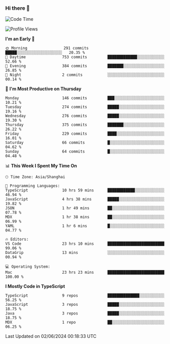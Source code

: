 ### Hi there 👋

<!--
**waynelwz/waynelwz** is a ✨ _special_ ✨ repository because its `README.md` (this file) appears on your GitHub profile.

Here are some ideas to get you started:

- 🔭 I’m currently working on ...
- 🌱 I’m currently learning ...
- 👯 I’m looking to collaborate on ...
- 🤔 I’m looking for help with ...
- 💬 Ask me about ...
- 📫 How to reach me: ...
- 😄 Pronouns: ...
- ⚡ Fun fact: ...
-->

<!--START_SECTION:waka-->
![Code Time](http://img.shields.io/badge/Code%20Time-2%2C881%20hrs%2023%20mins-blue)

![Profile Views](http://img.shields.io/badge/Profile%20Views-0-blue)

**I'm an Early 🐤** 

```text
🌞 Morning                291 commits         █████░░░░░░░░░░░░░░░░░░░░   20.35 % 
🌆 Daytime                753 commits         █████████████░░░░░░░░░░░░   52.66 % 
🌃 Evening                384 commits         ███████░░░░░░░░░░░░░░░░░░   26.85 % 
🌙 Night                  2 commits           ░░░░░░░░░░░░░░░░░░░░░░░░░   00.14 % 
```
📅 **I'm Most Productive on Thursday** 

```text
Monday                   146 commits         ███░░░░░░░░░░░░░░░░░░░░░░   10.21 % 
Tuesday                  274 commits         █████░░░░░░░░░░░░░░░░░░░░   19.16 % 
Wednesday                276 commits         █████░░░░░░░░░░░░░░░░░░░░   19.30 % 
Thursday                 375 commits         ███████░░░░░░░░░░░░░░░░░░   26.22 % 
Friday                   229 commits         ████░░░░░░░░░░░░░░░░░░░░░   16.01 % 
Saturday                 66 commits          █░░░░░░░░░░░░░░░░░░░░░░░░   04.62 % 
Sunday                   64 commits          █░░░░░░░░░░░░░░░░░░░░░░░░   04.48 % 
```


📊 **This Week I Spent My Time On** 

```text
🕑︎ Time Zone: Asia/Shanghai

💬 Programming Languages: 
TypeScript               10 hrs 59 mins      ████████████░░░░░░░░░░░░░   46.94 % 
JavaScript               4 hrs 38 mins       █████░░░░░░░░░░░░░░░░░░░░   19.82 % 
JSON                     1 hr 49 mins        ██░░░░░░░░░░░░░░░░░░░░░░░   07.78 % 
MDX                      1 hr 38 mins        ██░░░░░░░░░░░░░░░░░░░░░░░   06.99 % 
YAML                     1 hr 6 mins         █░░░░░░░░░░░░░░░░░░░░░░░░   04.77 % 

🔥 Editors: 
VS Code                  23 hrs 10 mins      █████████████████████████   99.06 % 
DataGrip                 13 mins             ░░░░░░░░░░░░░░░░░░░░░░░░░   00.94 % 

💻 Operating System: 
Mac                      23 hrs 23 mins      █████████████████████████   100.00 % 
```

**I Mostly Code in TypeScript** 

```text
TypeScript               9 repos             ██████████████░░░░░░░░░░░   56.25 % 
JavaScript               3 repos             █████░░░░░░░░░░░░░░░░░░░░   18.75 % 
Java                     3 repos             █████░░░░░░░░░░░░░░░░░░░░   18.75 % 
MDX                      1 repo              ██░░░░░░░░░░░░░░░░░░░░░░░   06.25 % 
```




 Last Updated on 02/06/2024 00:18:33 UTC
<!--END_SECTION:waka-->
